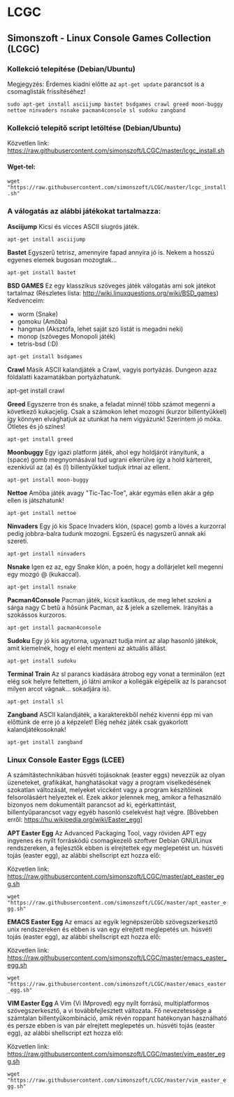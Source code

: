 # LCGC
## Simonszoft - Linux Console Games Collection (LCGC)

### Kollekció telepítése (Debian/Ubuntu)
Megjegyzés: Érdemes kiadni előtte az `apt-get update` parancsot is a csomaglisták frissítéséhez!

`sudo apt-get install asciijump bastet bsdgames crawl greed moon-buggy nettoe ninvaders nsnake pacman4console sl sudoku zangband`

### Kollekció telepítő script letöltése (Debian/Ubuntu)

Közvetlen link: https://raw.githubusercontent.com/simonszoft/LCGC/master/lcgc_install.sh

#### Wget-tel:

`wget "https://raw.githubusercontent.com/simonszoft/LCGC/master/lcgc_install.sh"`

### A válogatás az alábbi játékokat tartalmazza:

__Asciijump__
Kicsi és vicces ASCII síugrós játék.

`apt-get install asciijump`

__Bastet__
Egyszerű tetrisz, amennyire fapad annyira jó is.
Nekem a hosszú egyenes elemek bugosan mozogtak...

`apt-get install bastet`

__BSD GAMES__
Ez egy klasszikus szöveges játék válogatás ami sok játékot tartalmaz (Részletes lista: http://wiki.linuxquestions.org/wiki/BSD_games)
Kedvenceim:
- worm (Snake)
- gomoku (Amőba)
- hangman (Aksztófa, lehet saját szó listát is megadni neki)
- monop (szöveges Monopoli játék)
- tetris-bsd (:D)

`apt-get install bsdgames`

__Crawl__
Másik ASCII kalandjáték a Crawl, vagyis portyázás. Dungeon azaz földalatti kazamatákban portyázhatunk.

apt-get install crawl

__Greed__
Egyszerre tron és snake, a feladat minnél több számot megenni a következő kukacjelig.
Csak a számokon lehet mozogni (kurzor billentyűkkel) így könnyen elvághatjuk az utunkat ha nem vigyázunk!
Szerintem jó móka. Ötletes és jó színes!

`apt-get install greed`

__Moonbuggy__
Egy igazi platform játék, ahol egy holdjárót irányítunk, a (space) gomb megnyomásával tud ugrani elkerülve így a hold kártereit,
ezenkívül az (a) és (l) billentyűkkel tudjuk írtnai az ellent.

`apt-get install moon-buggy`

__Nettoe__
Amőba játék avagy "Tic-Tac-Toe", akár egymás ellen akár a gép ellen is játszhatunk!

`apt-get install nettoe`

__Ninvaders__
Egy jó kis Space Invaders klón, (space) gomb a lövés a kurzorral pedig jobbra-balra tudunk mozogni.
Egszerű és nagyszerű annak aki szereti.

`apt-get install ninvaders`

__Nsnake__
Igen ez az, egy Snake klón, a poén, hogy a dollárjelet kell megenni egy mozgó @ (kukaccal).

`apt-get install nsnake`

__Pacman4Console__
Pacman játék, kicsit kaotikus, de meg lehet szokni a sárga nagy C betű a hősünk Pacman, az & jelek a szellemek.
Irányítás a szokássos kurzoros.

`apt-get install pacman4console`

__Sudoku__
Egy jó kis agytorna, ugyanazt tudja mint az alap hasonló játékok, amit kiemelnék, hogy el eleht menteni az aktuális állást.

`apt-get install sudoku`

__Terminal Train__
Az sl parancs kiadására átrobog egy vonat a terminálon (ezt elég sok helyre feltettem, jó látni amikor a kollégák elgépelik az ls parancsot milyen arcot vágnak... sokadjára is).

`apt-get install sl`

__Zangband__
ASCII kalandjáték, a karakterekből nehéz kivenni épp mi van előttünk de erre jó a képzelet! Elég nehéz játék csak gyakorlott kalandjátékosoknak!

`apt-get install zangband`

### Linux Console Easter Eggs (LCEE)
A számítástechnikában húsvéti tojásoknak (easter eggs) nevezzük az olyan üzeneteket, grafikákat, hanghatásokat vagy a program viselkedésének szokatlan változását, melyeket viccként vagy a program készítőinek felsorolásáért helyeztek el. Ezek akkor jelennek meg, amikor a felhasználó bizonyos nem dokumentált parancsot ad ki, egérkattintást, billentyűparancsot vagy egyéb hasonló cselekvést hajt végre. [Bővebben erről: https://hu.wikipedia.org/wiki/Easter_egg]

__APT Easter Egg__
Az Advanced Packaging Tool, vagy röviden APT egy ingyenes és nyílt forráskódú csomagkezelő szoftver Debian GNU/Linux rendszereken, a fejlesztők ebben is elrejtettek egy meglepetést un. húsvéti tojás (easter egg), az alábbi shellscript ezt hozza elő:

Közvetlen link: https://raw.githubusercontent.com/simonszoft/LCGC/master/apt_easter_egg.sh

`wget "https://raw.githubusercontent.com/simonszoft/LCGC/master/apt_easter_egg.sh"`

__EMACS Easter Egg__
Az emacs az egyik legnépszerűbb szövegszerkesztő unix rendszereken és ebben is van egy elrejtett meglepetés un. húsvéti tojás (easter egg), az alábbi shellscript ezt hozza elő:

Közvetlen link: https://raw.githubusercontent.com/simonszoft/LCGC/master/emacs_easter_egg.sh

`wget "https://raw.githubusercontent.com/simonszoft/LCGC/master/emacs_easter_egg.sh"`

__VIM Easter Egg__
A Vim (Vi IMproved) egy nyílt forrású, multiplatformos szövegszerkesztő, a vi továbbfejlesztett változata. Fő nevezetessége a számtalan billentyűkombináció, amik révén roppant hatékonyan használható és persze ebben is van pár elrejtett meglepetés un. húsvéti tojás (easter egg), az alábbi shellscript ezt hozza elő:

Közvetlen link: https://raw.githubusercontent.com/simonszoft/LCGC/master/vim_easter_egg.sh

`wget "https://raw.githubusercontent.com/simonszoft/LCGC/master/vim_easter_egg.sh"`
